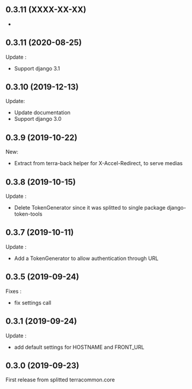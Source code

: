 0.3.11 (XXXX-XX-XX)
-------------------

*


0.3.11 (2020-08-25)
-------------------

Update :

* Support django 3.1


0.3.10 (2019-12-13)
-------------------

Update:

* Update documentation
* Support django 3.0


0.3.9 (2019-10-22)
-------------------

New:

* Extract from terra-back helper for X-Accel-Redirect, to serve medias

0.3.8  (2019-10-15)
-------------------

Update :

* Delete TokenGenerator since it was splitted to single package django-token-tools

0.3.7  (2019-10-11)
-------------------

Update :

* Add a TokenGenerator to allow authentication through URL

0.3.5  (2019-09-24)
-------------------

Fixes :

* fix settings call

0.3.1  (2019-09-24)
-------------------

Update :

* add default settings for HOSTNAME and FRONT_URL

0.3.0  (2019-09-23)
-------------------

First release from splitted terracommon.core
